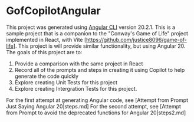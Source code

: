 # GofCopilotAngular

This project was generated using [Angular CLI](https://github.com/angular/angular-cli) version 20.2.1.
This is a sample project that is a companion to the "Conway's Game of Life" project implemented in React, with Vite [https://github.com/justice8096/game-of-life]. This project is will provide similar functionality, but using Angular 20. The goals of this project are to:
1. Provide a comparison with the same project in React
2. Record all of the prompts and steps in creating it using Copilot to help generate the code quickly
3. Explore creating Unit Tests for this project
4. Explore creating Intergration Tests for this project.

For the first attempt at generating Angular code, see [Attempt from Prompt Just Saying Angular 20|steps.md]
For the second attempt, see [Attempt from Prompt to avoid the deprecated functions for Angular 20|steps2.md]